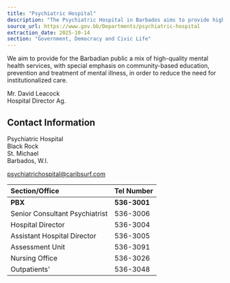 ```yaml
---
title: "Psychiatric Hospital"
description: "The Psychiatric Hospital in Barbados aims to provide high-quality community-based mental health services and lists contact numbers for its various sections."
source_url: https://www.gov.bb/Departments/psychiatric-hospital
extraction_date: 2025-10-14
section: "Government, Democracy and Civic Life"
---
```


We aim to provide for the Barbadian public a mix of high-quality mental health services, with special emphasis on community-based education, prevention and treatment of mental illness, in order to reduce the need for institutionalized care.

Mr. David Leacock  
Hospital Director Ag.

## Contact Information

Psychiatric Hospital  
Black Rock  
St. Michael  
Barbados, W.I.

psychiatrichospital@caribsurf.com

| Section/Office            | Tel Number |
| :------------------------ | :--------- |
| **PBX**                   | **536-3001** |
| Senior Consultant Psychiatrist | 536-3006   |
| Hospital Director         | 536-3004   |
| Assistant Hospital Director | 536-3005   |
| Assessment Unit           | 536-3091   |
| Nursing Office            | 536-3026   |
| Outpatients'              | 536-3048   |
```